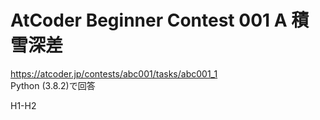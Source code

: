 # AtCoder Beginner Contest 001 A 積雪深差  
https://atcoder.jp/contests/abc001/tasks/abc001_1  
Python (3.8.2)で回答  

H1-H2
